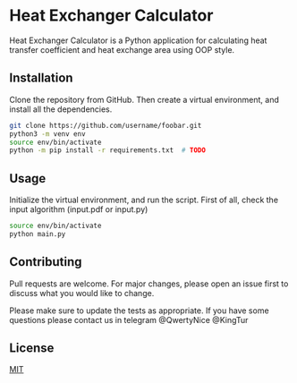# Heat Exchanger Calculator

Heat Exchanger Calculator is a Python application for calculating heat transfer coefficient and heat exchange area using OOP style.

## Installation

Clone the repository from GitHub. Then create a virtual environment, and install all the dependencies.

```bash
git clone https://github.com/username/foobar.git
python3 -m venv env
source env/bin/activate
python -m pip install -r requirements.txt  # TODO 
```

## Usage

Initialize the virtual environment, and run the script. First of all, check the input algorithm (input.pdf or input.py)

```bash
source env/bin/activate
python main.py
```

## Contributing

Pull requests are welcome. For major changes, please open an issue first to discuss what you would like to change.

Please make sure to update the tests as appropriate.
If you have some questions please contact us in telegram @QwertyNice @KingTur

## License

[MIT](https://choosealicense.com/licenses/mit/)
